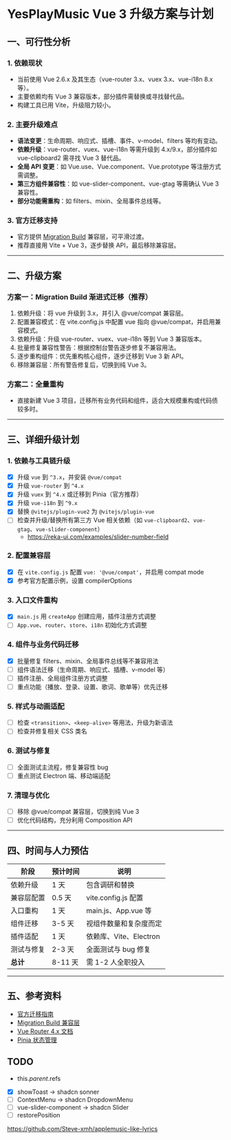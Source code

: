 # YesPlayMusic Vue 3 升级方案与计划

## 一、可行性分析

### 1. 依赖现状
- 当前使用 Vue 2.6.x 及其生态（vue-router 3.x、vuex 3.x、vue-i18n 8.x 等）。
- 主要依赖均有 Vue 3 兼容版本，部分插件需替换或寻找替代品。
- 构建工具已用 Vite，升级阻力较小。

### 2. 主要升级难点
- **语法变更**：生命周期、响应式、插槽、事件、v-model、filters 等均有变动。
- **依赖升级**：vue-router、vuex、vue-i18n 等需升级到 4.x/9.x，部分插件如 vue-clipboard2 需寻找 Vue 3 替代品。
- **全局 API 变更**：如 Vue.use、Vue.component、Vue.prototype 等注册方式需调整。
- **第三方组件兼容性**：如 vue-slider-component、vue-gtag 等需确认 Vue 3 兼容性。
- **部分功能需重构**：如 filters、mixin、全局事件总线等。

### 3. 官方迁移支持
- 官方提供 [Migration Build](https://v3-migration.vuejs.org/migration-build.html) 兼容层，可平滑过渡。
- 推荐直接用 Vite + Vue 3，逐步替换 API，最后移除兼容层。

---

## 二、升级方案

### 方案一：Migration Build 渐进式迁移（推荐）
1. 依赖升级：将 vue 升级到 3.x，并引入 @vue/compat 兼容层。
2. 配置兼容模式：在 vite.config.js 中配置 vue 指向 @vue/compat，并启用兼容模式。
3. 依赖升级：升级 vue-router、vuex、vue-i18n 等到 Vue 3 兼容版本。
4. 批量修复兼容性警告：根据控制台警告逐步修复不兼容用法。
5. 逐步重构组件：优先重构核心组件，逐步迁移到 Vue 3 新 API。
6. 移除兼容层：所有警告修复后，切换到纯 Vue 3。

### 方案二：全量重构
- 直接新建 Vue 3 项目，迁移所有业务代码和组件，适合大规模重构或代码债较多时。

---

## 三、详细升级计划

### 1. 依赖与工具链升级
- [x] 升级 `vue` 到 `^3.x`，并安装 `@vue/compat`
- [x] 升级 `vue-router` 到 `^4.x`
- [x] 升级 `vuex` 到 `^4.x` 或迁移到 Pinia（官方推荐）
- [x] 升级 `vue-i18n` 到 `^9.x`
- [x] 替换 `@vitejs/plugin-vue2` 为 `@vitejs/plugin-vue`
- [ ] 检查并升级/替换所有第三方 Vue 相关依赖（如 `vue-clipboard2`、`vue-gtag`、`vue-slider-component`）
    - https://reka-ui.com/examples/slider-number-field

### 2. 配置兼容层
- [x] 在 `vite.config.js` 配置 `vue: '@vue/compat'`，并启用 compat mode
- [x] 参考官方配置示例，设置 compilerOptions

### 3. 入口文件重构
- [x] `main.js` 用 `createApp` 创建应用，插件注册方式调整
- [ ] `App.vue`、`router`、`store`、`i18n` 初始化方式调整

### 4. 组件与业务代码迁移
- [x] 批量修复 filters、mixin、全局事件总线等不兼容用法
- [ ] 组件语法迁移（生命周期、响应式、插槽、v-model 等）
- [ ] 插件注册、全局组件注册方式调整
- [ ] 重点功能（播放、登录、设置、歌词、歌单等）优先迁移

### 5. 样式与动画适配
- [ ] 检查 `<transition>`、`<keep-alive>` 等用法，升级为新语法
- [ ] 检查并修复相关 CSS 类名

### 6. 测试与修复
- [ ] 全面测试主流程，修复兼容性 bug
- [ ] 重点测试 Electron 端、移动端适配

### 7. 清理与优化
- [ ] 移除 @vue/compat 兼容层，切换到纯 Vue 3
- [ ] 优化代码结构，充分利用 Composition API

---

## 四、时间与人力预估

| 阶段         | 预计时间 | 说明                     |
| ------------ | -------- | ------------------------ |
| 依赖升级     | 1 天     | 包含调研和替换           |
| 兼容层配置   | 0.5 天   | vite.config.js 配置       |
| 入口重构     | 1 天     | main.js、App.vue 等      |
| 组件迁移     | 3-5 天   | 视组件数量和复杂度而定   |
| 插件适配     | 1 天     | 依赖库、Vite、Electron   |
| 测试与修复   | 2-3 天   | 全面测试与 bug 修复      |
| **总计**     | 8-11 天  | 需 1-2 人全职投入        |

---

## 五、参考资料

- [官方迁移指南](https://v3-migration.vuejs.org/)
- [Migration Build 兼容层](https://v3-migration.vuejs.org/migration-build.html)
- [Vue Router 4.x 文档](https://router.vuejs.org/)
- [Pinia 状态管理](https://pinia.vuejs.org/) 

## TODO 

- this.$parent.$refs

- [x] showToast -> shadcn sonner
- [ ] ContextMenu -> shadcn DropdownMenu
- [ ] vue-slider-component -> shadcn Slider
- [ ] restorePosition

https://github.com/Steve-xmh/applemusic-like-lyrics
